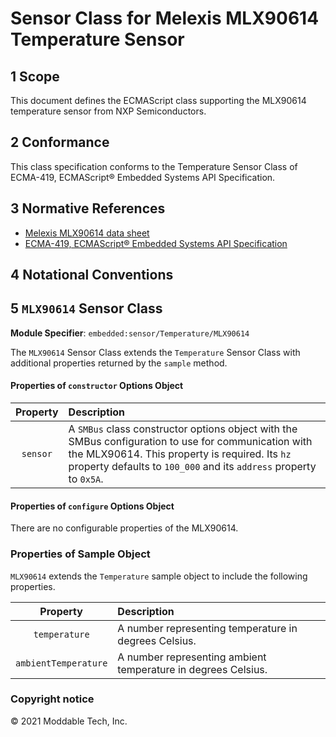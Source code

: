 # Sensor Class for Melexis MLX90614 Temperature Sensor

## 1 Scope

This document defines the ECMAScript class supporting the MLX90614 temperature sensor from NXP Semiconductors.

## 2 Conformance

This class specification conforms to the Temperature Sensor Class of ECMA-419, ECMAScript® Embedded Systems API Specification.

## 3 Normative References

- [Melexis MLX90614 data sheet](https://www.melexis.com/en/documents/documentation/datasheets/datasheet-mlx90614)
- [ECMA-419, ECMAScript® Embedded Systems API Specification](https://419.ecma-international.org)

## 4 Notational Conventions

## 5 `MLX90614` Sensor Class

**Module Specifier**: `embedded:sensor/Temperature/MLX90614`

The `MLX90614` Sensor Class extends the `Temperature` Sensor Class with additional properties returned by the `sample` method. 

#### Properties of `constructor` Options Object

| Property | Description |
| :---: | :--- |
| `sensor` | A `SMBus` class constructor options object with the SMBus configuration to use for communication with the MLX90614. This property is required. Its `hz` property defaults to `100_000` and its `address` property to `0x5A`.

#### Properties of `configure` Options Object

There are no configurable properties of the MLX90614.


### Properties of Sample Object
`MLX90614` extends the `Temperature` sample object to include the following properties.

| Property | Description |
| :---: | :--- |
| `temperature` | A number representing temperature in degrees Celsius.
| `ambientTemperature` | A number representing ambient temperature in degrees Celsius.

### Copyright notice

© 2021 Moddable Tech, Inc.


